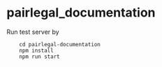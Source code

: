 # pairlegal_documentation
Run test server by
```
    cd pairlegal-documentation
    npm install
    npm run start
```
